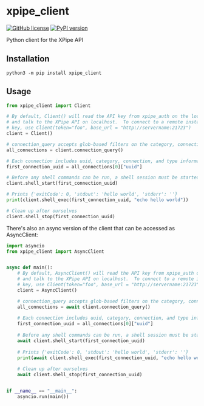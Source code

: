 # xpipe_client
[![GitHub license](https://img.shields.io/github/license/coandco/python_xpipe_client.svg)](https://github.com/coandco/python_xpipe_client/blob/master/LICENSE)
[![PyPI version](https://img.shields.io/pypi/v/xpipe_client)](https://pypi.org/project/xpipe_client/)

Python client for the XPipe API


## Installation
```
python3 -m pip install xpipe_client
```

## Usage

```python
from xpipe_client import Client

# By default, Client() will read the API key from xpipe_auth on the local filesystem
# and talk to the XPipe API on localhost.  To connect to a remote instance with an API
# key, use Client(token="foo", base_url = "http://servername:21723")
client = Client()

# connection_query accepts glob-based filters on the category, connection name, and connection type
all_connections = client.connection_query()

# Each connection includes uuid, category, connection, and type information
first_connection_uuid = all_connections[0]["uuid"]

# Before any shell commands can be run, a shell session must be started on a connection
client.shell_start(first_connection_uuid)

# Prints {'exitCode': 0, 'stdout': 'hello world', 'stderr': ''}
print(client.shell_exec(first_connection_uuid, "echo hello world"))

# Clean up after ourselves
client.shell_stop(first_connection_uuid)
```

There's also an async version of the client that can be accessed as AsyncClient:
```python
import asyncio
from xpipe_client import AsyncClient


async def main():
    # By default, AsyncClient() will read the API key from xpipe_auth on the local filesystem
    # and talk to the XPipe API on localhost.  To connect to a remote instance with an API
    # key, use Client(token="foo", base_url = "http://servername:21723")
    client = AsyncClient()

    # connection_query accepts glob-based filters on the category, connection name, and connection type
    all_connections = await client.connection_query()
    
    # Each connection includes uuid, category, connection, and type information
    first_connection_uuid = all_connections[0]["uuid"]
    
    # Before any shell commands can be run, a shell session must be started on a connection
    await client.shell_start(first_connection_uuid)
    
    # Prints {'exitCode': 0, 'stdout': 'hello world', 'stderr': ''}
    print(await client.shell_exec(first_connection_uuid, "echo hello world"))
    
    # Clean up after ourselves
    await client.shell_stop(first_connection_uuid)


if __name__ == "__main__":
    asyncio.run(main())
```
